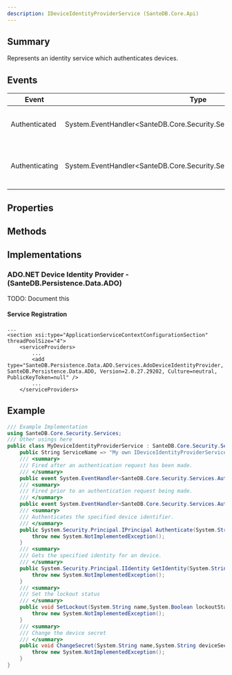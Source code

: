 ```yaml
---
description: IDeviceIdentityProviderService (SanteDB.Core.Api)
---
```


## Summary
Represents an identity service which authenticates devices.

## Events

|Event|Type|Description|
|-|-|-|
|Authenticated|System.EventHandler<SanteDB.Core.Security.Services.AuthenticatedEventArgs>|Fired after an authentication request has been made.|
|Authenticating|System.EventHandler<SanteDB.Core.Security.Services.AuthenticatingEventArgs>|Fired prior to an authentication request being made.|

## Properties


## Methods


## Implementations


### ADO.NET Device Identity Provider - (SanteDB.Persistence.Data.ADO)
TODO: Document this

#### Service Registration
```markup
...
<section xsi:type="ApplicationServiceContextConfigurationSection" threadPoolSize="4">
	<serviceProviders>
		...
		<add type="SanteDB.Persistence.Data.ADO.Services.AdoDeviceIdentityProvider, SanteDB.Persistence.Data.ADO, Version=2.0.27.29202, Culture=neutral, PublicKeyToken=null" />
		...
	</serviceProviders>
```
## Example
```csharp
/// Example Implementation
using SanteDB.Core.Security.Services;
/// Other usings here
public class MyDeviceIdentityProviderService : SanteDB.Core.Security.Services.IDeviceIdentityProviderService { 
	public String ServiceName => "My own IDeviceIdentityProviderService service";
	/// <summary>
	/// Fired after an authentication request has been made.
	/// </summary>
	public event System.EventHandler<SanteDB.Core.Security.Services.AuthenticatedEventArgs> Authenticated;
	/// <summary>
	/// Fired prior to an authentication request being made.
	/// </summary>
	public event System.EventHandler<SanteDB.Core.Security.Services.AuthenticatingEventArgs> Authenticating;
	/// <summary>
	/// Authenticates the specified device identifier.
	/// </summary>
	public System.Security.Principal.IPrincipal Authenticate(System.String deviceId,System.String deviceSecret,SanteDB.Core.Security.Services.AuthenticationMethod authMethod){
		throw new System.NotImplementedException();
	}
	/// <summary>
	/// Gets the specified identity for an device.
	/// </summary>
	public System.Security.Principal.IIdentity GetIdentity(System.String name){
		throw new System.NotImplementedException();
	}
	/// <summary>
	/// Set the lockout status
	/// </summary>
	public void SetLockout(System.String name,System.Boolean lockoutState,System.Security.Principal.IPrincipal principal){
		throw new System.NotImplementedException();
	}
	/// <summary>
	/// Change the device secret
	/// </summary>
	public void ChangeSecret(System.String name,System.String deviceSecret,System.Security.Principal.IPrincipal systemPrincipal){
		throw new System.NotImplementedException();
	}
}
```
